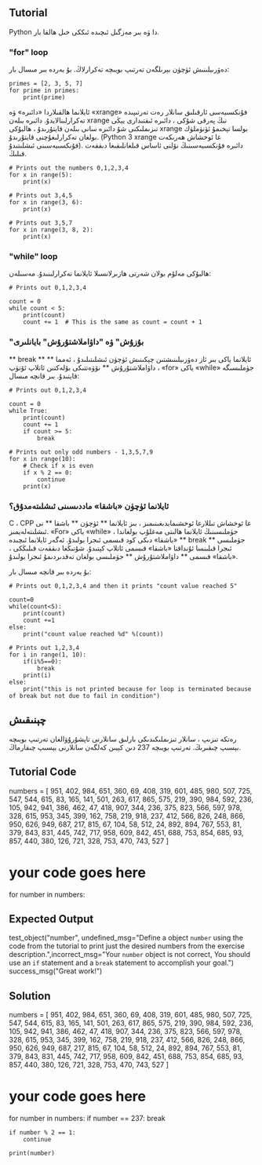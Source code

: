 Tutorial
--------

Python دا ۋە بىر مەزگىل ئىچىدە ئىككى خىل ھالقا بار.

### "for" loop

دەۋرىيلىنىش ئۈچۈن بېرىلگەن تەرتىپ بويىچە تەكرارلاڭ. بۇ يەردە بىر مىسال بار:

    primes = [2, 3, 5, 7]
    for prime in primes:
        print(prime)

ئايلانما ھالقىلاردا «دائىرە» ۋە «xrange» فۇنكسىيەسى ئارقىلىق سانلار رەت تەرتىپىدە تەكرارلىنالايدۇ. دائىرە بىلەن xrange نىڭ پەرقى شۇكى ، دائىرە ئىقتىدارى يېڭى تىزىملىكنى شۇ دائىرە سانى بىلەن قايتۇرىدۇ ، ھالبۇكى xrange بولسا تېخىمۇ ئۈنۈملۈك بولغان تەكرارلىغۇچنى قايتۇرىدۇ. (Python 3 xrange غا ئوخشاش ھەرىكەت فۇنكسىيەسىنى ئىشلىتىدۇ). دائىرە فۇنكسىيەسىنىڭ نۆلنى ئاساس قىلغانلىقىغا دىققەت قىلىڭ.

    # Prints out the numbers 0,1,2,3,4
    for x in range(5):
        print(x)

    # Prints out 3,4,5
    for x in range(3, 6):
        print(x)

    # Prints out 3,5,7
    for x in range(3, 8, 2):
        print(x)

### "while" loop

ھالبۇكى مەلۇم بولان شەرتى ھازىرلانسىلا ئايلانما تەكرارلىنىدۇ. مەسىلەن:

    # Prints out 0,1,2,3,4

    count = 0
    while count < 5:
        print(count)
        count += 1  # This is the same as count = count + 1

### "بۇزۇش" ۋە "داۋاملاشتۇرۇش" بايانلىرى

** break ** ئايلانما ياكى بىر ئاز دەۋرىيلىنىشتىن چېكىنىش ئۈچۈن ئىشلىتىلىدۇ ، ئەمما ** داۋاملاشتۇرۇش ** نۆۋەتتىكى بۆلەكتىن ئاتلاپ ئۆتۈپ ، «for» ياكى «while» جۈملىسىگە قايتىدۇ. بىر قانچە مىسال:

    # Prints out 0,1,2,3,4

    count = 0
    while True:
        print(count)
        count += 1
        if count >= 5:
            break

    # Prints out only odd numbers - 1,3,5,7,9
    for x in range(10):
        # Check if x is even
        if x % 2 == 0:
            continue
        print(x)

### ئايلانما ئۈچۈن «باشقا» ماددىسىنى ئىشلىتەمدۇق؟

C ، CPP غا ئوخشاش تىللارغا ئوخشىمايدىغىنىمىز ، بىز ئايلانما ** ئۈچۈن ** باشقا ** نى ئىشلىتەلەيمىز. «For» ياكى «while» جۈملىسىنىڭ ئايلانما ھالىتى مەغلۇپ بولغاندا ، «باشقا» دىكى كود قىسمى ئىجرا بولىدۇ. ئەگەر ئايلانما ئىچىدە ** break ** جۈملىسى ئىجرا قىلىنسا ئۇنداقتا «باشقا» قىسمى ئاتلاپ كېتىدۇ.
شۇنىڭغا دىققەت قىلىڭكى ، «باشقا» قىسمى ** داۋاملاشتۇرۇش ** جۈملىسى بولغان تەقدىردىمۇ ئىجرا بولىدۇ.

بۇ يەردە بىر قانچە مىسال بار:

    # Prints out 0,1,2,3,4 and then it prints "count value reached 5"

    count=0
    while(count<5):
        print(count)
        count +=1
    else:
        print("count value reached %d" %(count))

    # Prints out 1,2,3,4
    for i in range(1, 10):
        if(i%5==0):
            break
        print(i)
    else:
        print("this is not printed because for loop is terminated because of break but not due to fail in condition")


چېنىقىش
--------

رەتكە تىزىپ ، سانلار تىزىملىكىدىكى بارلىق سانلارنى تاپشۇرۇۋالغان تەرتىپ بويىچە بېسىپ چىقىرىڭ. تەرتىپ بويىچە 237 دىن كېيىن كەلگەن سانلارنى بېسىپ چىقارماڭ.

Tutorial Code
-------------
numbers = [
    951, 402, 984, 651, 360, 69, 408, 319, 601, 485, 980, 507, 725, 547, 544,
    615, 83, 165, 141, 501, 263, 617, 865, 575, 219, 390, 984, 592, 236, 105, 942, 941,
    386, 462, 47, 418, 907, 344, 236, 375, 823, 566, 597, 978, 328, 615, 953, 345,
    399, 162, 758, 219, 918, 237, 412, 566, 826, 248, 866, 950, 626, 949, 687, 217,
    815, 67, 104, 58, 512, 24, 892, 894, 767, 553, 81, 379, 843, 831, 445, 742, 717,
    958, 609, 842, 451, 688, 753, 854, 685, 93, 857, 440, 380, 126, 721, 328, 753, 470,
    743, 527
]

# your code goes here
for number in numbers:

Expected Output
---------------

test_object("number", undefined_msg="Define a object `number` using the code from the tutorial to print just the desired numbers from the exercise description.",incorrect_msg="Your `number` object is not correct, You should use an `if` statement and a `break` statement to accomplish your goal.")
success_msg("Great work!")

Solution
--------

numbers = [
    951, 402, 984, 651, 360, 69, 408, 319, 601, 485, 980, 507, 725, 547, 544,
    615, 83, 165, 141, 501, 263, 617, 865, 575, 219, 390, 984, 592, 236, 105, 942, 941,
    386, 462, 47, 418, 907, 344, 236, 375, 823, 566, 597, 978, 328, 615, 953, 345,
    399, 162, 758, 219, 918, 237, 412, 566, 826, 248, 866, 950, 626, 949, 687, 217,
    815, 67, 104, 58, 512, 24, 892, 894, 767, 553, 81, 379, 843, 831, 445, 742, 717,
    958, 609, 842, 451, 688, 753, 854, 685, 93, 857, 440, 380, 126, 721, 328, 753, 470,
    743, 527
]

# your code goes here
for number in numbers:
    if number == 237:
        break

    if number % 2 == 1:
        continue

    print(number)
